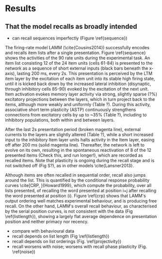 # Results

## That the model recalls as broadly intended

* can recall sequences imperfectly (Figure \ref{sequence})

The firing-rate model LAMM (\cite{Cousins2014}) successfully encodes and recalls item lists after a single presentation. Figure \ref{sequence} shows the activities of the 90 rate units during the experimental task. An item list consisting 12 of the 24 item units (cells 61-84) is presented to the network as a sequence of short external inputs (black bars beneath the x-axis), lasting 200 ms, every 2s. This presentation is perceived by the LTM item layer by the excitation of each item unit into its stable high firing state, until it is kicked back down by the increased lateral inhibition (disynaptic, through inhibitory cells 85-90) evoked by the excitation of the next unit. Item activation evokes memory layer activity via strong, slightly sparse (?%) excitatory projections between the layers, which in turn project back to the items, although more weakly and uniformly (Table ?). During this activity, associative short term plasticity (ASTP) continuously strengthens connections from excitatory cells by up to ~35% (Table ?), including to inhibitory populations, both within and between layers.

After the last 2s presentation period (broken magenta line), external currents to the layers are slightly altered (Table ?), while a short increased input to the inhibitory Item layer units halts activity in the Item layer, easing off after 200 ms (solid magenta line). Thereafter, the network is left to evolve on its own, resulting in the spontaneous reactivation of 8 of the 12 presented items (Check this, and run longer!), which are recorded as recalled items. Note that plasticity is ongoing during the recall stage and is not switched off (Fig S?), as in other models \cite{Lansner2013}.

Although items are often recalled in sequential order, recall also jumps around the list. This is quantified by the conditional response probability curves \cite[CRP, ]{Howard1999}, which compute the probability, over all lists presented, of recalling the word presented at position i+j after recalling the word presented at position \(i\). Figure \ref{crp} shows that LAMM's output ordering well matches experimental behaviour, and is producing free recall. On the other hand, LAMM's overall recall behaviour, as characterised by the serial position curves, is not consistent with the data (Fig \ref{listlength}), showing a largely flat average dependence on presentation position and neither primacy nor recency.



 * compare with behavioural data
* recall depends on list length (Fig \ref{listlength})
* recall depends on list orderings (Fig. \ref{projectivity})
* recall worsens with noise; worsens with recall phase plasticity (Fig. \ref{noise})



